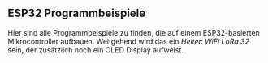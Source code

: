 ## ESP32 Programmbeispiele

Hier sind alle Programmbeispiele zu finden, die auf einem ESP32-basierten Mikrocontroller aufbauen.
Weitgehend wird das ein *Heltec WiFi LoRa 32* sein, der zusätzlich noch ein OLED Display aufweist.
